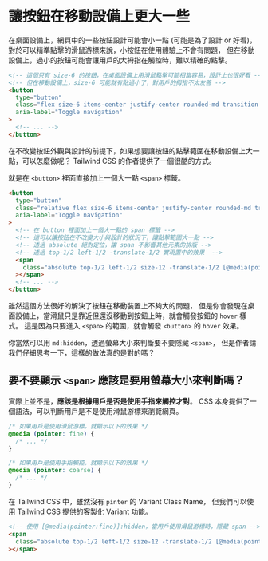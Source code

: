 # 讓按鈕在移動設備上更大一些

在桌面設備上，網頁中的一些按鈕設計可能會小一點 (可能是為了設計 or 好看)，
對於可以精準點擊的滑鼠游標來說，小按鈕在使用體驗上不會有問題，
但在移動設備上，過小的按鈕可能會讓用戶的大拇指在觸控時，難以精確的點擊。

```html
<!-- 這個只有 size-6 的按鈕，在桌面設備上用滑鼠點擊可能相當容易，設計上也很好看 -->
<!-- 但在移動設備上，size-6 可能就有點過小了，對用戶的拇指不太友善 -->
<button
  type="button"
  class="flex size-6 items-center justify-center rounded-md transition hover:bg-zinc-900/15"
  aria-label="Toggle navigation"
>
  <!-- ... -->
</button>
```

在不改變按鈕外觀與設計的前提下，如果想要讓按鈕的點擊範圍在移動設備上大一點，可以怎麼做呢？
Tailwind CSS 的作者提供了一個很酷的方式。

就是在 `<button>` 裡面直接加上一個大一點 `<span>` 標籤。

```html
<button
  type="button"
  class="relative flex size-6 items-center justify-center rounded-md transition hover:bg-zinc-900/15"
  aria-label="Toggle navigation"
>
  <!-- 在 button 裡面加上一個大一點的 span 標籤 -->
  <!-- 這可以讓按鈕在不改變大小與設計的狀況下，讓點擊範圍大一點 -->
  <!-- 透過 absolute 絕對定位，讓 span 不影響其他元素的排版 -->
  <!-- 透過 top-1/2 left-1/2 -translate-1/2 實現置中的效果  -->
  <span
    class="absolute top-1/2 left-1/2 size-12 -translate-1/2 [@media(pointer:fine)]:hidden"
  ></span>
  <!-- ... -->
</button>
```

雖然這個方法很好的解決了按鈕在移動裝置上不夠大的問題，
但是你會發現在桌面設備上，當滑鼠只是靠近但還沒移動到按鈕上時，就會觸發按鈕的 `hover` 樣式。
這是因為只要進入 `<span>` 的範圍，就會觸發 `<button>` 的 `hover` 效果。

你當然可以用 `md:hidden`，透過螢幕大小來判斷要不要隱藏 `<span>`，
但是作者請我們仔細思考一下，這樣的做法真的是對的嗎？

## 要不要顯示 `<span>` 應該是要用螢幕大小來判斷嗎？

實際上並不是，**應該是根據用戶是否是使用手指來觸控才對**。
CSS 本身提供了一個語法，可以判斷用戶是不是使用滑鼠游標來瀏覽網頁。

```css
/* 如果用戶是使用滑鼠游標，就顯示以下的效果 */
@media (pointer: fine) {
  /* ... */
}

/* 如果用戶是使用手指觸控，就顯示以下的效果 */
@media (pointer: coarse) {
  /* ... */
}
```

在 Tailwind CSS 中，雖然沒有 `pinter` 的 Variant Class Name，
但我們可以使用 Tailwind CSS 提供的客製化 Variant 功能。

```html
<!-- 使用 [@media(pointer:fine)]:hidden，當用戶使用滑鼠游標時，隱藏 span -->
<span
  class="absolute top-1/2 left-1/2 size-12 -translate-1/2 [@media(pointer:fine)]:hidden"
></span>
```
